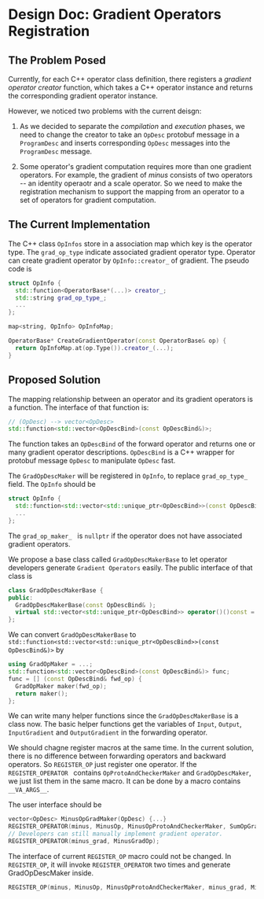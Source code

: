 # Design Doc: Gradient Operators Registration


## The Problem Posed

Currently, for each C++ operator class definition, there registers a *gradient operator creator* function, which takes a C++ operator instance and returns the corresponding gradient operator instance.

However, we noticed two problems with the current deisgn:

1. As we decided to separate the *compilation* and *execution* phases, we need to change the creator to take an `OpDesc` protobuf message in a `ProgramDesc` and inserts corresponding `OpDesc` messages into the `ProgramDesc` message.

1. Some operator's gradient computation requires more than one gradient operators.  For example, the gradient of *minus* consists of two operators -- an identity operaotr and a scale operator.  So we need to make the registration mechanism to support the mapping from an operator to a set of operators for gradient computation.

## The Current Implementation

The C++ class `OpInfos` store in a association map which key is the operator type. The `grad_op_type` indicate associated gradient operator type. Operator can create gradient operator by `OpInfo::creator_` of gradient. The pseudo code is

```cpp
struct OpInfo {
  std::function<OperatorBase*(...)> creator_;
  std::string grad_op_type_;
  ...
};

map<string, OpInfo> OpInfoMap;

OperatorBase* CreateGradientOperator(const OperatorBase& op) {
  return OpInfoMap.at(op.Type()).creator_(...);
}
```

## Proposed Solution

The mapping relationship between an operator and its gradient operators is a function. The interface of that function is:

```cpp
// (OpDesc) --> vector<OpDesc>
std::function<std::vector<OpDescBind>(const OpDescBind&)>;
```

The function takes an `OpDescBind` of the forward operator and returns one or many gradient operator descriptions. `OpDescBind` is a C++ wrapper for protobuf message `OpDesc` to manipulate `OpDesc` fast.

The `GradOpDescMaker` will be registered in `OpInfo`, to replace `grad_op_type_` field. The `OpInfo` should be

```cpp
struct OpInfo {
  std::function<std::vector<std::unique_ptr<OpDescBind>>(const OpDescBind&)>  grad_op_maker_;
  ...
};
```

The `grad_op_maker_ ` is `nullptr` if the operator does not have associated gradient operators.

We propose a base class called `GradOpDescMakerBase` to let operator developers generate `Gradient Operators` easily. The public interface of that class is

```cpp
class GradOpDescMakerBase {
public:
  GradOpDescMakerBase(const OpDescBind& );
  virtual std::vector<std::unique_ptr<OpDescBind>> operator()()const = 0;
};
```

We can convert `GradOpDescMakerBase` to `std::function<std::vector<std::unique_ptr<OpDescBind>>(const OpDescBind&)>` by

```cpp
using GradOpMaker = ...;
std::function<std::vector<OpDescBind>(const OpDescBind&)> func;
func = [] (const OpDescBind& fwd_op) {
  GradOpMaker maker(fwd_op);
  return maker();
};
```

We can write many helper functions since the `GradOpDescMakerBase` is a class now. The basic helper functions get the variables of `Input`, `Output`, `InputGradient` and `OutputGradient` in the forwarding operator.

We should chagne register macros at the same time. In the current solution, there is no difference between forwarding operators and backward operators. So `REGISTER_OP` just register one operator. If the `REGISTER_OPERATOR ` contains `OpProtoAndCheckerMaker` and `GradOpDescMaker`, we just list them in the same macro. It can be done by a macro contains `__VA_ARGS__`.

The user interface should be

```cpp
vector<OpDesc> MinusOpGradMaker(OpDesc) {...}
REGISTER_OPERATOR(minus, MinusOp, MinusOpProtoAndCheckerMaker, SumOpGradMaker);
// Developers can still manually implement gradient operator.
REGISTER_OPERATOR(minus_grad, MinusGradOp);
```

The interface of current `REGISTER_OP` macro could not be changed. In `REGISTER_OP`, it will invoke `REGISTER_OPERATOR` two times and generate GradOpDescMaker inside.

```cpp
REGISTER_OP(minus, MinusOp, MinusOpProtoAndCheckerMaker, minus_grad, MinusGradOp);
```
